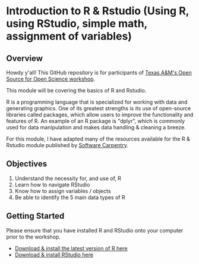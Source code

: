 # Introduction to R & Rstudio (Using R, using RStudio, simple math, assignment of variables)

## Overview
Howdy y'all! This GitHub repository is for participants of [Texas A&M's Open Source for Open Science workshop](https://eeb.tamu.edu/open-source-open-science/open-source-for-open-science-workshop-2025/#:~:text=Welcome%20to%20Ecology%20%26%20Evolutionary%20Biology's,the%20Texas%20A%26M%20University%20campus).

This module will be covering the basics of R and Rstudio.

R is a programming language that is specialized for working with data and generating graphics. One of its greatest strengths is its use of open-source libraries called packages, which allow users to improve the functionality and features of R. An example of an R package is "dplyr", which is commonly used for data manipulation and makes data handling & cleaning a breeze. 

For this module, I have adapted many of the resources available for the R & Rstudio module published by [Software Carpentry](https://swcarpentry.github.io/r-novice-gapminder/01-rstudio-intro.html).

## Objectives
1. Understand the necessity for, and use of, R
2. Learn how to navigate RStudio
3. Know how to assign variables / objects
4. Be able to identify the 5 main data types of R

## Getting Started
Please ensure that you have installed R and RStudio onto your computer prior to the workshop.
- [Download & install the latest version of R here](https://www.r-project.org/)
- [Download & install RStudio here](https://posit.co/download/rstudio-desktop/#download)
